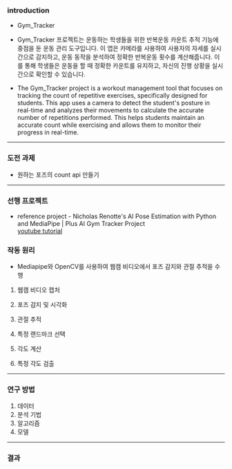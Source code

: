 ### introduction
* Gym_Tracker
  
* Gym_Tracker 프로젝트는 운동하는 학생들을 위한 반복운동 카운트 추적 기능에 중점을 둔 운동 관리 도구입니다. 이 앱은 카메라를 사용하여 사용자의 자세를 실시간으로 감지하고, 운동 동작을 분석하여 정확한 반복운동 횟수를 계산해줍니다. 이를 통해 학생들은 운동을 할 때 정확한 카운트를 유지하고, 자신의 진행 상황을 실시간으로 확인할 수 있습니다.

* The Gym_Tracker project is a workout management tool that focuses on tracking the count of repetitive exercises, specifically designed for students. This app uses a camera to detect the student's posture in real-time and analyzes their movements to calculate the accurate number of repetitions performed. This helps students maintain an accurate count while exercising and allows them to monitor their progress in real-time.
-----------

### 도전 과제

- 원하는 포즈의 count api 만들기
-------------

### 선행 프로젝트
* reference project - Nicholas Renotte's AI Pose Estimation with Python and MediaPipe | Plus AI Gym Tracker Project </br>
[youtube tutorial](https://www.youtube.com/watch?v=06TE_U21FK4)

### 작동 원리
- Mediapipe와 OpenCV를 사용하여 웹캠 비디오에서 포즈 감지와 관절 추적을 수행

1. 웹캠 비디오 캡처
   
2. 포즈 감지 및 시각화
   
3. 관절 추적

4. 특정 랜드마크 선택

5. 각도 계산

6. 특정 각도 검출


----------

### 연구 방법
1. 데이터 
2. 분석 기법
3. 알고리즘
4. 모델

---------------
### 결과
